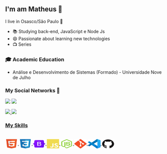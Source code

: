 

<!--
**matheusgoncalvess/matheusgoncalvess** is a ✨ _special_ ✨ repository because its `README.md` (this file) appears on your GitHub profile.
### Hi there 👋
Here are some ideas to get you started:
-->


## I'm am Matheus 👋

 I live in Osasco/São Paulo :house_with_garden:

- :books: Studying back-end, JavaScript e Node Js
- :smile: Passionate about learning new technologies
- :tv: Series

### :mortar_board: Academic Education
- Análise e Desenvolvimento de Sistemas (Formado) - Universidade Nove de Julho

</div>
  

### My Social Networks 📍

 [<img src="https://img.shields.io/badge/linkedin-%230077B5.svg?&style=for-the-badge&logo=linkedin&logoColor=white" />](https://www.linkedin.com/in/matheus-gon%C3%A7alves-de-oliveira-6828b1193/) 
 <a href = "mailto: matheusgoliveira177@gmail.com"><img src="https://img.shields.io/badge/-Gmail-%23333?style=for-the-badge&logo=gmail&logoColor=white" target="_blank"></a>
 
 
 <div>
   
  <a href="https://github.com/matheusgoncalvess">
   
  <img height="160em" src="https://github-readme-stats.vercel.app/api?username=matheusgoncalvess&show_icons=true&theme=dark&include_all_commits=true&count_private=true"/>
  
     
     
  <img height="160em" src="https://github-readme-stats.vercel.app/api/top-langs/?username=matheusgoncalvess&layout=compact&langs_count=7&theme=dark&hide_border=false"/>
  
</div>


### My Skills
  <div style="display: inline_block"><br>
  <img align="center" alt="matheus-HTML" height="30" width="40" src="https://raw.githubusercontent.com/devicons/devicon/master/icons/html5/html5-original.svg">
  <img align="center" alt="matheus-CSS" height="30" width="40" src="https://raw.githubusercontent.com/devicons/devicon/master/icons/css3/css3-original.svg">
   <img align="center" alt="matheus-Bootstrap" height="30" width="40" src="https://github.com/devicons/devicon/blob/master/icons/bootstrap/bootstrap-original.svg">
  <img align="center" alt="matheus-Js" height="30" width="40" src="https://raw.githubusercontent.com/devicons/devicon/master/icons/javascript/javascript-plain.svg">
  <img align="center" alt="matheus-Node" height="30" width="40" src="https://github.com/devicons/devicon/blob/master/icons/nodejs/nodejs-original.svg">
  <img align="center" alt="matheus-git" height="30" width="40" src="https://github.com/devicons/devicon/blob/master/icons/git/git-original.svg">
  <img align="center" alt="matheus-vs" height="30" width="40" src="https://github.com/devicons/devicon/blob/master/icons/vscode/vscode-original.svg">
  <img align="center" alt="matheus-github" height="30" width="40" src="https://github.com/devicons/devicon/blob/master/icons/github/github-original.svg">

  
 </div>

